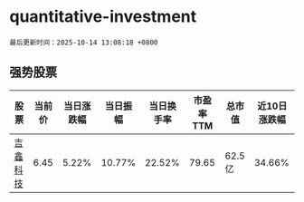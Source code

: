 # quantitative-investment

`最后更新时间：2025-10-14 13:08:18 +0800`

## 强势股票

|股票|当前价|当日涨跌幅|当日振幅|当日换手率|市盈率TTM|总市值|近10日涨跌幅|
|----|----|----|----|----|----|----|----|
|[吉鑫科技](https://xueqiu.com/S/SH601218)|6.45|5.22%|10.77%|22.52%|79.65|62.5亿|34.66%|
